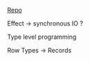 [Repo](https://github.com/justinwoo/real-world-purescript-workshop-2019)

Effect -> synchronous IO ?

Type level programming

Row Types -> Records
